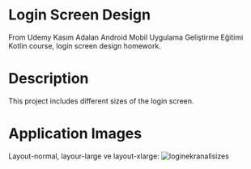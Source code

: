 # Login Screen Design

From Udemy Kasım Adalan Android Mobil Uygulama Geliştirme Eğitimi Kotlin course, login screen design homework.

# Description
This project includes different sizes of the login screen.

# Application Images
Layout-normal, layour-large ve layout-xlarge:
![loginekranallsizes](https://github.com/zulalc/loginekrantasarimi/assets/83912055/64baaecd-7301-4ff9-bd39-62a8c9343554)
